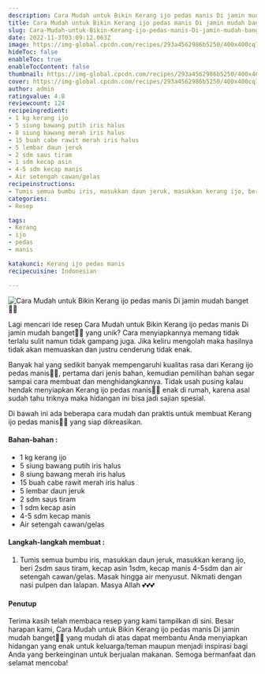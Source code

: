 ```yaml
---
description: Cara Mudah untuk Bikin Kerang ijo pedas manis Di jamin mudah banget"
title: Cara Mudah untuk Bikin Kerang ijo pedas manis Di jamin mudah banget
slug: Cara-Mudah-untuk-Bikin-Kerang-ijo-pedas-manis-Di-jamin-mudah-banget
date: 2022-11-3T03:09:12.063Z
image: https://img-global.cpcdn.com/recipes/293a4562986b5250/400x400cq70/photo.jpg
hideToc: false
enableToc: true
enableTocContent: false
thumbnail: https://img-global.cpcdn.com/recipes/293a4562986b5250/400x400cq70/photo.jpg
cover: https://img-global.cpcdn.com/recipes/293a4562986b5250/400x400cq70/photo.jpg
author: admin
ratingvalue: 4.8
reviewcount: 124
recipeingredient:
- 1 kg kerang ijo
- 5 siung bawang putih iris halus
- 8 siung bawang merah iris halus
- 15 buah cabe rawit merah iris halus
- 5 lembar daun jeruk
- 2 sdm saus tiram
- 1 sdm kecap asin
- 4-5 sdm kecap manis
- Air setengah cawan/gelas
recipeinstructions:
- Tumis semua bumbu iris, masukkan daun jeruk, masukkan kerang ijo, beri 2sdm saus tiram, kecap asin 1sdm, kecap manis 4-5sdm dan air setengah cawan/gelas. Masak hingga air menyusut. Nikmati dengan nasi pulpen dan lalapan. Masya Allah 💕💕💕
categories:
- Resep

tags:
- Kerang
- ijo
- pedas
- manis

katakunci: Kerang ijo pedas manis
recipecuisine: Indonesian

---
```


![Cara Mudah untuk Bikin Kerang ijo pedas manis Di jamin mudah banget👩‍🍳](https://img-global.cpcdn.com/recipes/293a4562986b5250/400x400cq70/photo.jpg)

Lagi mencari ide resep Cara Mudah untuk Bikin Kerang ijo pedas manis Di jamin mudah banget👩‍🍳 yang unik? Cara menyiapkannya memang tidak terlalu sulit namun tidak gampang juga. Jika keliru mengolah maka hasilnya tidak akan memuaskan dan justru cenderung tidak enak.

Banyak hal yang sedikit banyak mempengaruhi kualitas rasa dari Kerang ijo pedas manis👩‍🍳, pertama dari jenis bahan, kemudian pemilihan bahan segar sampai cara membuat dan menghidangkannya. Tidak usah pusing kalau hendak menyiapkan Kerang ijo pedas manis👩‍🍳 enak di rumah, karena asal sudah tahu triknya maka hidangan ini bisa jadi sajian spesial.

Di bawah ini ada beberapa cara mudah dan praktis untuk membuat Kerang ijo pedas manis👩‍🍳 yang siap dikreasikan.

<!--inarticleads1-->

#### Bahan-bahan :

- 1 kg kerang ijo
- 5 siung bawang putih iris halus
- 8 siung bawang merah iris halus
- 15 buah cabe rawit merah iris halus
- 5 lembar daun jeruk
- 2 sdm saus tiram
- 1 sdm kecap asin
- 4-5 sdm kecap manis
- Air setengah cawan/gelas

<!--inarticleads2-->

#### Langkah-langkah membuat :

1. Tumis semua bumbu iris, masukkan daun jeruk, masukkan kerang ijo, beri 2sdm saus tiram, kecap asin 1sdm, kecap manis 4-5sdm dan air setengah cawan/gelas. Masak hingga air menyusut. Nikmati dengan nasi pulpen dan lalapan. Masya Allah 💕💕💕

#### Penutup

Terima kasih telah membaca resep yang kami tampilkan di sini. Besar harapan kami, Cara Mudah untuk Bikin Kerang ijo pedas manis Di jamin mudah banget👩‍🍳 yang mudah di atas dapat membantu Anda menyiapkan hidangan yang enak untuk keluarga/teman maupun menjadi inspirasi bagi Anda yang berkeinginan untuk berjualan makanan. Semoga bermanfaat dan selamat mencoba!